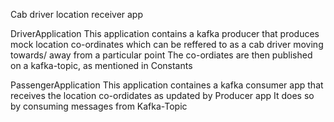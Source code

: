 Cab driver location receiver app

DriverApplication
This application contains a kafka producer that produces mock location co-ordinates
which can be reffered to as a cab driver moving towards/ away from a particular point
The co-ordiates are then published on a kafka-topic, as mentioned in Constants

PassengerApplication
This application containes a kafka consumer app that receives the location co-ordidates as updated by Producer app
It does so by consuming messages from Kafka-Topic
